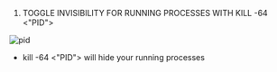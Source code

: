 1. TOGGLE INVISIBILITY FOR RUNNING PROCESSES WITH KILL -64 <"PID">

![pid](https://github.com/user-attachments/assets/583bdfa4-2ef5-4ffd-826c-603ce2b30e8a)

 - kill -64 <"PID"> will hide your running processes
